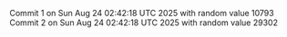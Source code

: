 Commit 1 on Sun Aug 24 02:42:18 UTC 2025 with random value 10793
Commit 2 on Sun Aug 24 02:42:18 UTC 2025 with random value 29302
